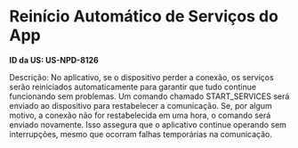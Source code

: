 # Reinício Automático de Serviços do App

**ID da US: US-NPD-8126**

Descrição: No aplicativo, se o dispositivo perder a conexão, os serviços serão reiniciados automaticamente para garantir que tudo continue funcionando sem problemas. Um comando chamado START_SERVICES será enviado ao dispositivo para restabelecer a comunicação. Se, por algum motivo, a conexão não for restabelecida em uma hora, o comando será enviado novamente. Isso assegura que o aplicativo continue operando sem interrupções, mesmo que ocorram falhas temporárias na comunicação.